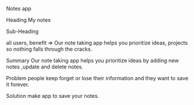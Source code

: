 Notes app

Heading
My notes

Sub-Heading

all users, benefit => Our note taking app helps you prioritize ideas, projects so nothing falls through the cracks.



Summary
Our note taking app helps you prioritize ideas by adding new notes ,update and delete notes.

Problem
people keep forget or lose their information and they want to save it forever.

Solution
make app to save your notes.





